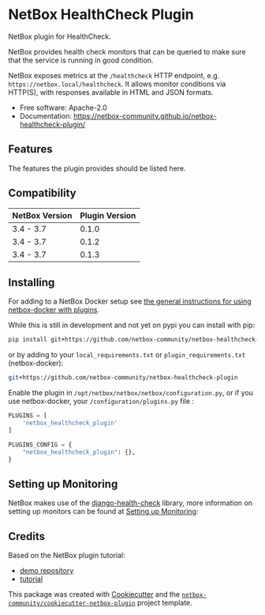 # NetBox HealthCheck Plugin

NetBox plugin for HealthCheck.

NetBox provides health check monitors that can be queried to make sure that the service is running in good condition.  

NetBox exposes metrics at the `/healthcheck` HTTP endpoint, e.g. `https://netbox.local/healthcheck`. It allows monitor conditions via HTTP(S), with responses available in HTML and JSON formats.

* Free software: Apache-2.0
* Documentation: https://netbox-community.github.io/netbox-healthcheck-plugin/


## Features

The features the plugin provides should be listed here.

## Compatibility

| NetBox Version | Plugin Version |
|----------------|----------------|
|   3.4 - 3.7    |      0.1.0     |
|   3.4 - 3.7    |      0.1.2     |
|   3.4 - 3.7    |      0.1.3     |

## Installing

For adding to a NetBox Docker setup see
[the general instructions for using netbox-docker with plugins](https://github.com/netbox-community/netbox-docker/wiki/Using-Netbox-Plugins).

While this is still in development and not yet on pypi you can install with pip:

```bash
pip install git+https://github.com/netbox-community/netbox-healthcheck-plugin
```

or by adding to your `local_requirements.txt` or `plugin_requirements.txt` (netbox-docker):

```bash
git+https://github.com/netbox-community/netbox-healthcheck-plugin
```

Enable the plugin in `/opt/netbox/netbox/netbox/configuration.py`,
 or if you use netbox-docker, your `/configuration/plugins.py` file :

```python
PLUGINS = [
    'netbox_healthcheck_plugin'
]

PLUGINS_CONFIG = {
    "netbox_healthcheck_plugin": {},
}
```

## Setting up Monitoring

NetBox makes use of the [django-health-check](https://github.com/revsys/django-health-check) library, more information on setting up monitors can be found at [Setting up Monitoring](https://django-health-check.readthedocs.io/en/latest/readme.html#setting-up-monitoring):

## Credits

Based on the NetBox plugin tutorial:

- [demo repository](https://github.com/netbox-community/netbox-plugin-demo)
- [tutorial](https://github.com/netbox-community/netbox-plugin-tutorial)

This package was created with [Cookiecutter](https://github.com/audreyr/cookiecutter) and the [`netbox-community/cookiecutter-netbox-plugin`](https://github.com/netbox-community/cookiecutter-netbox-plugin) project template.
